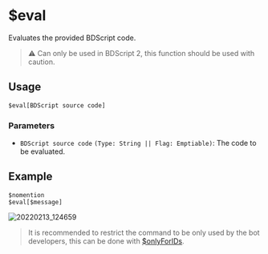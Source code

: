 # $eval
Evaluates the provided BDScript code.
> ⚠️ Can only be used in BDScript 2, this function should be used with caution.

## Usage
```
$eval[BDScript source code]
```

### Parameters 
- `BDScript source code` `(Type: String || Flag: Emptiable)`: The code to be evaluated.

## Example
```
$nomention
$eval[$message]
```
![20220213_124659](https://user-images.githubusercontent.com/98183987/153739471-cb7a44ff-d0f1-40ac-8c26-ff2f58ffb008.jpg)
> It is recommended to restrict the command to be only used by the bot developers, this can be done with [$onlyForIDs](./onlyForIDs.md).
